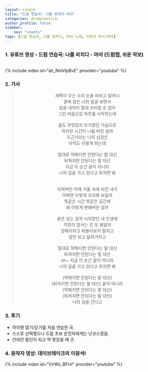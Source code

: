 ```yaml
---
layout: single
title: "드럼 연습곡: 나를 외치다-마야"
categories: drumpractice
author_profile: false
sidebar:
    nav: "counts"
tags: [드럼 연습곡, 나를 외치다, 마야 노래, 이원석 작사/작곡]
---
```


### 1. 유튜브 영상 - 드럼 연습곡: 나를 외치다 - 마야 (드럼탭, 쉬운 악보)
<br/>
{% include video id="ah_NmVlpBvE" provider="youtube" %}

### 2. 가사
> <center>새벽이 오는 소리 눈을 비비고 일어나<br/>곁에 잠든 너의 얼굴 보면서<br/>힘을 내야지 절대 쓰러질 순 없어<br/>그런 마음으로 하루를 시작하는데<br/><br/>꿈도 꾸었었지 뜨거웠던 가슴으로<br/>하지만 시간이 나를 버린 걸까<br/>두근거리는 나의 심장은<br/>아직도 이렇게 뛰는데<br/><br/>절대로 약해지면 안된다는 말 대신<br/>뒤쳐지면 안된다는 말 대신<br/>지금 이 순간 끝이 아니라<br/>나의 길을 가고 있다고 외치면 돼<br/><br/><br/>지쳐버린 어깨 거울 속에 비친 내가<br/>어쩌면 이렇게 초라해 보일까<br/>똑같은 시간 똑같은 공간에<br/>왜 이렇게 변해버린 걸까<br/><br/>끝은 있는 걸까 시작뿐인 내 인생에<br/>걱정이 앞서는 건 또 왜일까<br/>강해지자고 뒤돌아보지 말자고<br/>앞만 보고 달려가자고<br/><br/>절대로 약해지면 안된다는 말 대신<br/>뒤쳐지면 안된다는 말 대신<br/>oh~ 지금 이 순간 끝이 아니라<br/>나의 길을 가고 있다고 외치면 돼<br/><br/>(약해지면 안된다는 말 대신)<br/>(뒤쳐지면 안된다는 말 대신) 끝이 아니라<br/>(약해지면 안되다는 말 대신)<br/>(뒤쳐지면 안된다는 말 대신)<br/>나의 길을 간다고</center>

### 3. 후기
* 하이햇 열기/닫기를 처음 연습한 곡.
* 스스로 선택했으나 드럼 초보 운전자에게는 난코스였음.
* 안되던 필인이 되고 딱 맞았을 때 굿.

### 4. 원작자 영상: 데이브레이크의 이원석!
{% include video id="VirWo_BFIvI" provider="youtube" %}